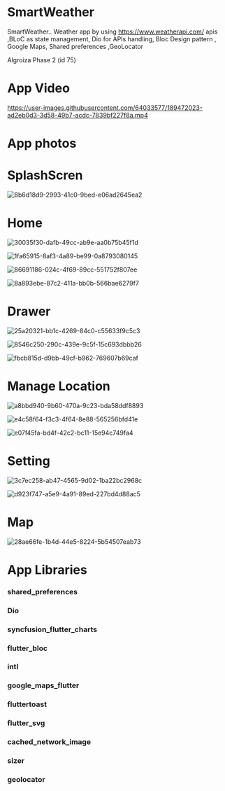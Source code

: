 # SmartWeather

SmartWeather.. Weather app by using https://www.weatherapi.com/ apis ,BLoC as state management, Dio for APIs handling, Bloc Design pattern , Google Maps, Shared preferences ,GeoLocator

Algroiza Phase 2 (id 75)
# App Video

https://user-images.githubusercontent.com/64033577/189472023-ad2eb0d3-3d58-49b7-acdc-7839bf227f8a.mp4

# App photos 
# SplashScren
 ![8b6d18d9-2993-41c0-9bed-e06ad2645ea2](https://user-images.githubusercontent.com/64033577/189472223-eddf9b39-5b27-4d68-ab62-e23dc89d2513.jpg)

# Home
![30035f30-dafb-49cc-ab9e-aa0b75b45f1d](https://user-images.githubusercontent.com/64033577/189472258-fe295396-f1c2-4cdb-8aa0-424d9503127d.jpg)

![1fa65915-8af3-4a89-be99-0a8793080145](https://user-images.githubusercontent.com/64033577/189472207-1e69ddc0-5484-45fc-bd11-3be2261411b0.jpg)

![86691186-024c-4f69-89cc-551752f807ee](https://user-images.githubusercontent.com/64033577/189472271-ecfd6a13-ed36-43f5-83de-11e4e9f496c8.jpg)

![8a893ebe-87c2-411a-bb0b-566bae6279f7](https://user-images.githubusercontent.com/64033577/189472217-bca18f78-a63f-4cbb-8c40-755d07fe1ea4.jpg)



# Drawer

![25a20321-bb1c-4269-84c0-c55633f9c5c3](https://user-images.githubusercontent.com/64033577/189472307-c3bd6c6e-97a9-48a6-8f23-f0f54dc5a865.jpg)

![8546c250-290c-439e-9c5f-15c693dbbb26](https://user-images.githubusercontent.com/64033577/189472315-fabc13ea-e345-491e-8e28-2c4e69d8b61b.jpg)

![fbcb815d-d9bb-49cf-b962-769607b69caf](https://user-images.githubusercontent.com/64033577/189472332-f9b21992-9171-48da-999f-c24d51d6e731.jpg)

# Manage Location

![a8bbd940-9b60-470a-9c23-bda58ddf8893](https://user-images.githubusercontent.com/64033577/189472361-d6068517-5e2d-4d04-833d-a08b4ec969ac.jpg)

![e4c58f64-f3c3-4f64-8e88-565256bfd41e](https://user-images.githubusercontent.com/64033577/189472364-7939a0a7-50ae-411f-b87f-dea32141b72d.jpg)

![e07f45fa-bd4f-42c2-bc11-15e94c749fa4](https://user-images.githubusercontent.com/64033577/189472369-633e7c4a-1ca9-4ef7-b51a-439977357f5c.jpg)


# Setting

![3c7ec258-ab47-4565-9d02-1ba22bc2968c](https://user-images.githubusercontent.com/64033577/189472288-af318cf1-ecc9-4e96-8e6d-03ac97b47a95.jpg)

![d923f747-a5e9-4a91-89ed-227bd4d88ac5](https://user-images.githubusercontent.com/64033577/189472296-1491241f-d4b2-441f-b9cb-274d79470f13.jpg)

# Map

![28ae66fe-1b4d-44e5-8224-5b54507eab73](https://user-images.githubusercontent.com/64033577/189472393-d3b0a7ba-cbcb-4869-a29c-835d138ac6d1.jpg)


# App Libraries
### shared_preferences 
### Dio 
### syncfusion_flutter_charts 
### flutter_bloc 
### intl 
### google_maps_flutter 
### fluttertoast
### flutter_svg
### cached_network_image
### sizer
### geolocator



